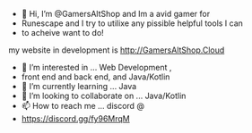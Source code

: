 - 👋 Hi, I’m @GamersAltShop and Im a avid gamer for
-  Runescape and I try to utilixe any pissible helpful tools I can
-  to acheive want to do!

my website in development is http://GamersAltShop.Cloud
- 👀 I’m interested in ... Web Development ,
- front end and back end, and Java/Kotlin
- 🌱 I’m currently learning ... Java
- 💞️ I’m looking to collaborate on ... Java/Kotlin
- 📫 How to reach me ... discord @ 
- https://discord.gg/fy96MrqM
<!---
GamersAltShop/GamersAltShop is a ✨ special ✨ repository because its `README.md` (this file) appears on your GitHub profile.
You can click the Preview link to take a look at your changes.
--->
